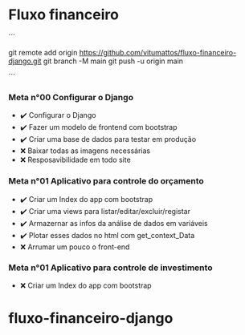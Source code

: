# Fluxo financeiro

´´´

git remote add origin https://github.com/vitumattos/fluxo-financeiro-django.git
git branch -M main
git push -u origin main

´´´

### Meta n°00 Configurar o Django

- :heavy_check_mark: Configurar o Django
- :heavy_check_mark: Fazer um modelo de frontend com bootstrap
- :heavy_check_mark: Criar uma base de dados para testar em produção
- :x: Baixar todas as imagens necessárias
- :x: Resposavibilidade em todo site

### Meta n°01 Aplicativo para controle do orçamento

- :heavy_check_mark: Criar um Index do app com bootstrap
- :heavy_check_mark: Criar uma views para listar/editar/excluir/registar
- :heavy_check_mark: Armazernar as infos da análise de dados em variáveis
- :heavy_check_mark: Plotar esses dados no html com get_context_Data
- :x: Arrumar um pouco o front-end

### Meta n°01 Aplicativo para controle de investimento

- :x: Criar um Index do app com bootstrap

# fluxo-financeiro-django
